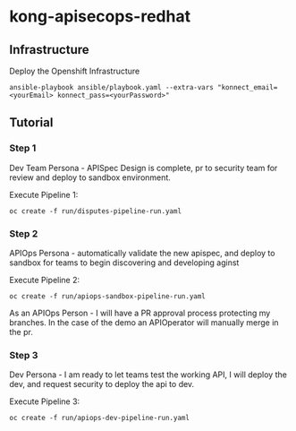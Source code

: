 # kong-apisecops-redhat

## Infrastructure

Deploy the Openshift Infrastructure

```console
ansible-playbook ansible/playbook.yaml --extra-vars "konnect_email=<yourEmail> konnect_pass=<yourPassword>"
```

## Tutorial

### Step 1

Dev Team Persona - APISpec Design is complete, pr to security team for review and deploy to sandbox environment.

Execute Pipeline 1:

```console
oc create -f run/disputes-pipeline-run.yaml
```

### Step 2

APIOps Persona - automatically validate the new apispec, and deploy to sandbox for teams to begin discovering and developing aginst

Execute Pipeline 2:

```console
oc create -f run/apiops-sandbox-pipeline-run.yaml
```

As an APIOps Person - I will have a PR approval process protecting my branches. In the case of the demo an APIOperator will manually merge in the pr.

### Step 3

Dev Persona - I am ready to let teams test the working API, I will deploy the dev, and request security to deploy the api to dev.

Execute Pipeline 3:

```console
oc create -f run/apiops-dev-pipeline-run.yaml
```

